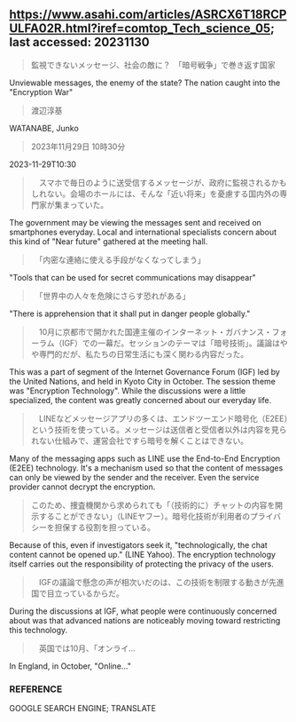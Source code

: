 

## https://www.asahi.com/articles/ASRCX6T18RCPULFA02R.html?iref=comtop_Tech_science_05; last accessed: 20231130


> 監視できないメッセージ、社会の敵に？　「暗号戦争」で巻き返す国家

Unviewable messages, the enemy of the state? The nation caught into the "Encryption War"

> 渡辺淳基

WATANABE, Junko

> 2023年11月29日 10時30分

2023-11-29T10:30

>　スマホで毎日のように送受信するメッセージが、政府に監視されるかもしれない。会場のホールには、そんな「近い将来」を憂慮する国内外の専門家が集まっていた。

The government may be viewing the messages sent and received on smartphones everyday. Local and international specialists concern about this kind of "Near future" gathered at the meeting hall.

>　「内密な連絡に使える手段がなくなってしまう」

"Tools that can be used for secret communications may disappear"

>　「世界中の人々を危険にさらす恐れがある」

"There is apprehension that it shall put in danger people globally."

>　10月に京都市で開かれた国連主催のインターネット・ガバナンス・フォーラム（IGF）での一幕だ。セッションのテーマは「暗号技術」。議論はやや専門的だが、私たちの日常生活にも深く関わる内容だった。

This was a part of segment of the Internet Governance Forum (IGF) led by the United Nations, and held in Kyoto City in October. The session theme was "Encryption Technology". While the discussions were a little specialized, the content was greatly concerned about our everyday life.

>　LINEなどメッセージアプリの多くは、エンドツーエンド暗号化（E2EE）という技術を使っている。メッセージは送信者と受信者以外は内容を見られない仕組みで、運営会社ですら暗号を解くことはできない。

Many of the messaging apps such as LINE use the End-to-End Encryption (E2EE) technology. It's a mechanism used so that the content of messages can only be viewed by the sender and the receiver. Even the service provider cannot decrypt the encryption.

> このため、捜査機関から求められても「（技術的に）チャットの内容を開示することができない」（LINEヤフー）。暗号化技術が利用者のプライバシーを担保する役割を担っている。

Because of this, even if investigators seek it, "technologically, the chat content cannot be opened up." (LINE Yahoo). The encryption technology itself carries out the responsibility of protecting the privacy of the users.

>　IGFの議論で懸念の声が相次いだのは、この技術を制限する動きが先進国で目立っているからだ。

During the discussions at IGF, what people were continuously concerned about was that advanced nations are noticeably moving toward restricting this technology. 

>　英国では10月、「オンライ…

In England, in October, "Online..."

### REFERENCE

GOOGLE SEARCH ENGINE; TRANSLATE
